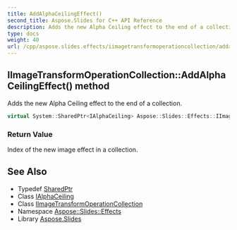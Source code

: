 ```yaml
---
title: AddAlphaCeilingEffect()
second_title: Aspose.Slides for C++ API Reference
description: Adds the new Alpha Ceiling effect to the end of a collection.
type: docs
weight: 40
url: /cpp/aspose.slides.effects/iimagetransformoperationcollection/addalphaceilingeffect/
---
```

## IImageTransformOperationCollection::AddAlphaCeilingEffect() method


Adds the new Alpha Ceiling effect to the end of a collection.

```cpp
virtual System::SharedPtr<IAlphaCeiling> Aspose::Slides::Effects::IImageTransformOperationCollection::AddAlphaCeilingEffect()=0
```


### Return Value

Index of the new image effect in a collection.

## See Also

* Typedef [SharedPtr](../../system/sharedptr/)
* Class [IAlphaCeiling](../ialphaceiling/)
* Class [IImageTransformOperationCollection](./)
* Namespace [Aspose::Slides::Effects](../)
* Library [Aspose.Slides](../../)
